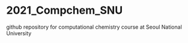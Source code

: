 # 2021_Compchem_SNU
github repository for computational chemistry course at Seoul National University
